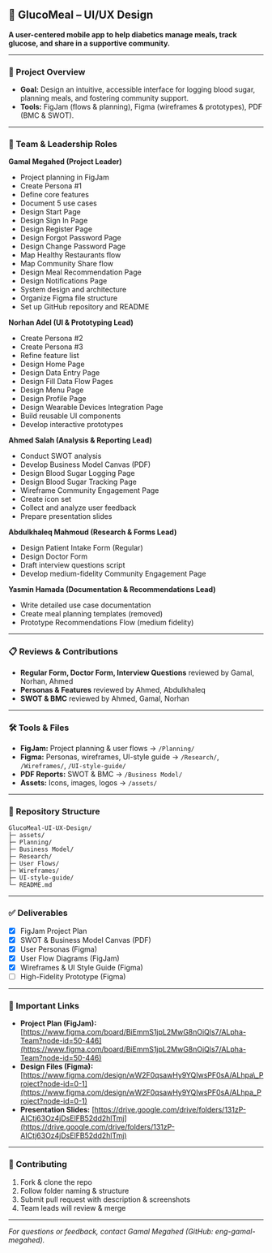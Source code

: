 ## 🎨 GlucoMeal – UI/UX Design

**A user-centered mobile app to help diabetics manage meals, track glucose, and share in a supportive community.**

---

### 🚀 Project Overview

* **Goal:** Design an intuitive, accessible interface for logging blood sugar, planning meals, and fostering community support.
* **Tools:** FigJam (flows & planning), Figma (wireframes & prototypes), PDF (BMC & SWOT).

---

### 👥 Team & Leadership Roles

**Gamal Megahed (Project Leader)**

* Project planning in FigJam
* Create Persona #1
* Define core features
* Document 5 use cases
* Design Start Page
* Design Sign In Page
* Design Register Page
* Design Forgot Password Page
* Design Change Password Page
* Map Healthy Restaurants flow
* Map Community Share flow
* Design Meal Recommendation Page
* Design Notifications Page
* System design and architecture
* Organize Figma file structure
* Set up GitHub repository and README

**Norhan Adel (UI & Prototyping Lead)**

* Create Persona #2
* Create Persona #3
* Refine feature list
* Design Home Page
* Design Data Entry Page
* Design Fill Data Flow Pages
* Design Menu Page
* Design Profile Page
* Design Wearable Devices Integration Page
* Build reusable UI components
* Develop interactive prototypes

**Ahmed Salah (Analysis & Reporting Lead)**

* Conduct SWOT analysis
* Develop Business Model Canvas (PDF)
* Design Blood Sugar Logging Page
* Design Blood Sugar Tracking Page
* Wireframe Community Engagement Page
* Create icon set
* Collect and analyze user feedback
* Prepare presentation slides

**Abdulkhaleq Mahmoud (Research & Forms Lead)**

* Design Patient Intake Form (Regular)
* Design Doctor Form
* Draft interview questions script
* Develop medium-fidelity Community Engagement Page

**Yasmin Hamada (Documentation & Recommendations Lead)**

* Write detailed use case documentation
* Create meal planning templates (removed)
* Prototype Recommendations Flow (medium fidelity)

---

### 📋 Reviews & Contributions

* **Regular Form, Doctor Form, Interview Questions** reviewed by Gamal, Norhan, Ahmed
* **Personas & Features** reviewed by Ahmed, Abdulkhaleq
* **SWOT & BMC** reviewed by Ahmed, Gamal, Norhan

---

### 🛠 Tools & Files

* **FigJam:** Project planning & user flows → `/Planning/`
* **Figma:** Personas, wireframes, UI-style guide → `/Research/`, `/Wireframes/`, `/UI-style-guide/`
* **PDF Reports:** SWOT & BMC → `/Business Model/`
* **Assets:** Icons, images, logos → `/assets/`

---

### 📂 Repository Structure

```plaintext
GlucoMeal-UI-UX-Design/
├─ assets/
├─ Planning/
├─ Business Model/
├─ Research/
├─ User Flows/
├─ Wireframes/
├─ UI-style-guide/
└─ README.md
```

---

### ✅ Deliverables

* [x] FigJam Project Plan
* [x] SWOT & Business Model Canvas (PDF)
* [x] User Personas (Figma)
* [x] User Flow Diagrams (FigJam)
* [x] Wireframes & UI Style Guide (Figma)
* [ ] High-Fidelity Prototype (Figma)

---

### 🔗 Important Links

* **Project Plan (FigJam):** [https://www.figma.com/board/BiEmmS1jpL2MwG8nOiQls7/ALpha-Team?node-id=50-446](https://www.figma.com/board/BiEmmS1jpL2MwG8nOiQls7/ALpha-Team?node-id=50-446)
* **Design Files (Figma):** [https://www.figma.com/design/wW2F0qsawHy9YQIwsPF0sA/ALhpa\_Project?node-id=0-1](https://www.figma.com/design/wW2F0qsawHy9YQIwsPF0sA/ALhpa_Project?node-id=0-1)
* **Presentation Slides:** [https://drive.google.com/drive/folders/131zP-AICtj63Oz4jDsElFB52dd2hlTmj](https://drive.google.com/drive/folders/131zP-AICtj63Oz4jDsElFB52dd2hlTmj)

---

### 🤝 Contributing

1. Fork & clone the repo
2. Follow folder naming & structure
3. Submit pull request with description & screenshots
4. Team leads will review & merge

---

*For questions or feedback, contact Gamal Megahed (GitHub: eng-gamal-megahed).*

